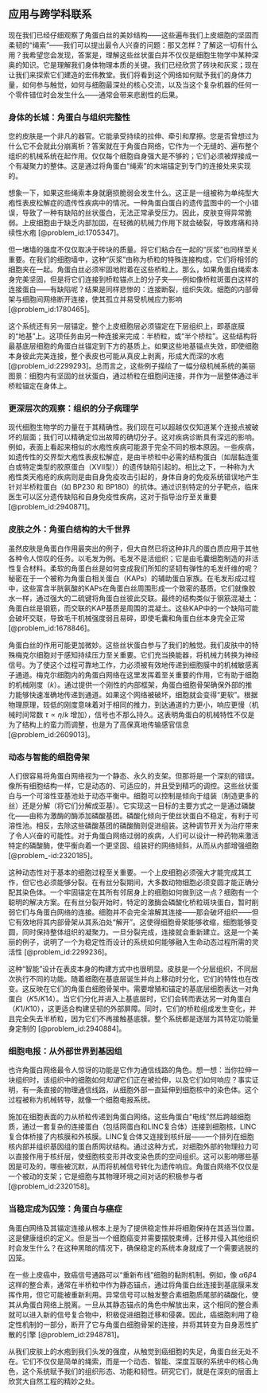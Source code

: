 ## 应用与跨学科联系

现在我们已经仔细观察了角蛋白丝的美妙结构——这些遍布我们上皮细胞的坚固而柔韧的“绳索”——我们可以提出最令人兴奋的问题：那又怎样？了解这一切有什么用？我希望您会发现，答案是，理解这些丝状蛋白并不仅仅是细胞生物学中某种深奥的知识。它是理解我们身体物理本质的关键。我们已经欣赏了砖块和灰浆；现在让我们来探索它们建造的宏伟教堂。我们将看到这个网络如何赋予我们的身体力量，如何参与触觉，如何与细胞最深处的核心交流，以及当这个复杂机器的任何一个零件错位时会发生什么——通常会带来悲剧性的后果。

### 身体的长城：角蛋白与组织完整性

您的皮肤是一个非凡的器官。它能承受持续的拉伸、牵引和摩擦。您是否曾想过为什么它不会就此分崩离析？答案就在于角蛋白网络，它作为一个无缝的、遍布整个组织的机械系统在起作用。仅仅每个细胞自身强大是不够的；它们必须被焊接成一个有凝聚力的整体。这是通过将角蛋白“绳索”的末端锚定到专门的连接处来实现的。

想象一下，如果这些绳索本身就磨损脆弱会发生什么。这正是一组被称为单纯型大疱性表皮松解症的遗传性疾病中的情况。一种角蛋白蛋白的遗传蓝图中的一个小错误，导致了一种有缺陷的丝状蛋白，无法正常承受压力。因此，皮肤变得异常脆弱。上皮细胞由于缺乏内部加固，在轻微的机械力作用下就会破裂，导致疼痛和持续性水疱 [@problem_id:1705347]。

但一堵墙的强度不仅仅取决于砖块的质量。将它们粘合在一起的“灰浆”也同样至关重要。在我们的细胞墙中，这种“灰浆”由称为桥粒的特殊连接构成，它们将相邻的细胞夹在一起。角蛋白丝必须牢固地附着在这些桥粒上。那么，如果角蛋白绳索本身完美坚固，但是将它们连接到桥粒锚点上的分子夹——例如像桥粒斑蛋白这样的连接蛋白——有缺陷呢？结果是同样悲惨的：连接断裂，组织失效。细胞的内部骨架与细胞间网络断开连接，使其孤立并易受机械应力影响 [@problem_id:1780465]。

这个系统还有另一层锚定。整个上皮细胞层必须锚定在下层组织上，即基底膜的“地基”上。这项任务由另一种连接来完成：半桥粒，或“半个桥粒”。这些结构将最基底层细胞的角蛋白丝锚定到下方的基质上。如果这些地基锚点失效，即使细胞本身彼此完美连接，整个表皮也可能从真皮上剥离，形成大而深的水疱 [@problem_id:2299293]。总而言之，这些例子描绘了一幅分级机械系统的美丽图景：细胞内有坚固的丝状蛋白，通过桥粒在细胞间连接，并作为一层整体通过半桥粒锚定在身体上。

### 更深层次的观察：组织的分子病理学

现代细胞生物学的力量在于其精确性。我们现在可以超越仅仅知道某个连接点被破坏的层面；我们可以精确定位出故障的确切分子。这对疾病诊断具有深远的影响。例如，表面上看起来相似的水疱性疾病可能源于完全不同的根本原因。一些疾病，如遗传性的交界型大疱性表皮松解症，是由半桥粒中必需的结构蛋白（如层黏连蛋白或特定类型的胶原蛋白（XVII型））的遗传缺陷引起的。相比之下，一种称为大疱性类天疱疮的疾病则是由自身免疫攻击引起的，身体自身的免疫系统错误地产生针对半桥粒蛋白（如 BP$230$ 和 BP$180$）的抗体。通过识别特定的分子靶点，临床医生可以区分遗传缺陷和自身免疫性疾病，这对于指导治疗至关重要 [@problem_id:2940871]。

### 皮肤之外：角蛋白结构的大千世界

虽然皮肤是角蛋白作用最突出的例子，但大自然已将这种非凡的蛋白质应用于其他各种令人惊叹的任务。以毛发为例。毛发不是活组织；它是由毛囊细胞制造的非活性复合材料。柔软的角蛋白丝是如何变成我们所知的坚韧有弹性的毛发纤维的呢？秘密在于一个被称为角蛋白相关蛋白（KAPs）的辅助蛋白家族。在毛发形成过程中，这些富含半胱氨酸的KAPs在角蛋白丝周围形成一个致密的基质。它们就像胶水一样，通过强大的二硫键将角蛋白丝彼此交联。最终的结构类似于钢筋混凝土：角蛋白丝是钢筋，而交联的KAP基质是周围的混凝土。这些KAP中的一个缺陷可能会破坏交联，导致毛干机械强度弱且易碎，即使毛囊和角蛋白丝本身完全正常 [@problem_id:1678846]。

角蛋白丝的作用可能更加微妙。这些丝状蛋白参与了我们的触觉。我们皮肤中的特殊梅克尔细胞对于感知持续压力至关重要。它们充当换能器，将机械力转换为神经信号。为了使这个过程可靠地工作，力必须被有效地传递到细胞膜中的机械敏感离子通道。梅克尔细胞内的角蛋白网络在这里发挥着至关重要的作用，它有助于细胞的机械刚度（$k$）。通过提供一个刚性的内部框架，角蛋白细胞骨架确保外部的推力能够快速准确地传递到通道。如果这个网络被破坏，细胞就会变得“更软”。根据物理原理，较低的刚度意味着对于相同的推力，到达通道的力更小，响应更慢（机械时间常数 $\tau \propto \eta / k$ 增加），信号也不那么持久。这表明角蛋白的机械特性不仅是为了结构上的蛮力而调整，也是为了高保真地传输感官信息 [@problem_id:2609013]。

### 动态与智能的细胞骨架

人们很容易将角蛋白网络视为一个静态、永久的支架。但那将是一个深刻的错误。像所有细胞结构一样，它是动态的、可适应的，并且受到精巧的调控。这些丝状蛋白与一个可溶性亚基池处于动态平衡中。细胞可以控制是倾向于组装（制造更多的丝）还是分解（将它们分解成亚基）。它实现这一目标的主要方式之一是通过磷酸化——由称为激酶的酶添加磷酸基团。磷酸化倾向于使丝状蛋白不稳定，有利于可溶性池。相反，去除这些磷酸基团的磷酸酶则促进组装。这种调节开关为治疗带来了令人兴奋的可能性。对于角蛋白网络过弱的疾病，人们可以设计一种药物来激活特定的磷酸酶，使平衡向着一个更坚固、组装好的网络倾斜，从而从内部增强细胞 [@problem_-id:2320185]。

这种动态性对于基本的细胞过程至关重要。一个上皮细胞必须强大才能完成其工作，但它也必须能够分裂。在有丝分裂期间，大多数动物细胞必须变圆才能正确分配其染色体。一个牢固锚定在其所有邻居身上的细胞如何做到这一点？细胞有一个聪明的解决方案。在有丝分裂开始时，特定的激酶会磷酸化桥粒斑块蛋白，暂时削弱它们与角蛋白网络的连接。细胞并不会完全溶解其连接——那会破坏组织——但它有效地将其内部骨架从其系泊处“解开”。这使得细胞骨架能够收缩，细胞能够变圆，同时保持整体组织的凝聚力。一旦分裂完成，连接就会重新建立。这是一个美丽的例子，说明了一个为稳定性而设计的系统如何能够融入生命动态过程所需的灵活性 [@problem_id:2299236]。

这种“智能”设计在表皮本身的构建方式中也很明显。皮肤是一个分层组织，不同层次执行不同的功能。随着细胞在基底层诞生并向上移动时分化，它们的特性也在改变。这反映在它们的角蛋白细胞骨架中。需要增殖和锚定的基底层细胞表达一对角蛋白（$K5/K14$）。当它们分化并进入上基底层时，它们会转而表达另一对角蛋白（$K1/K10$），这更适合构建坚韧的外部屏障。同时，它们的桥粒组成发生变化，并且完全失去半桥粒，因为它们不再接触基底膜。整个系统都是逐层为其特定功能量身定制的 [@problem_id:2940884]。

### 细胞电报：从外部世界到基因组

也许角蛋白网络最令人惊讶的功能是它作为通信线路的角色。想一想：当你拉伸一块组织时，该组织中的细胞如何*知道*它们正在被拉伸，以及它们如何响应？事实证明，有一条直接的物理通信线路，从细胞外部一直延伸到细胞核中的染色体。这个过程被称为机械转导，就像一个细胞电报系统。

施加在细胞表面的力从桥粒传递到角蛋白网络。这些角蛋白“电线”然后跨越细胞质，通过一套复杂的连接蛋白（包括网蛋白和LINC复合体）连接到细胞核，LINC复合体桥接了内核膜和外核膜。LINC复合体又连接到核纤层——一个排列在细胞核内部并组织基因组的蛋白质网状结构。通过这种方式，对细胞外部的物理拉力可以直接作用于核纤层，使细胞核变形并改变染色质的空间组织。这可以影响哪些基因是可及的，哪些被沉默，从而将机械信号转化为遗传响应。角蛋白网络不仅仅是一个被动的支架；它是细胞与其物理环境之间对话的积极参与者 [@problem_id:2320158]。

### 当稳定成为囚笼：角蛋白与癌症

角蛋白网络及其锚定连接从根本上是为了提供稳定性并将细胞保持在其适当位置。这是健康组织的定义。但是当一个细胞癌变并需要摆脱束缚，迁移并侵入其他组织时会发生什么？在这种黑暗的情况下，确保稳定的系统本身就成了一个需要逃脱的囚笼。

在一些上皮癌中，致癌信号通路可以“重新布线”细胞的黏附机制。例如，像 $\alpha6\beta4$ 这样的整合素，通常在半桥粒中作为静态锚点，通过将角蛋白丝连接到基底膜来发挥作用，但它可能被重新利用。异常信号可以触发整合素细胞质尾部的磷酸化，使其从角蛋白网络上脱离。一旦从其静态锚点的角色中解放出来，这个相同的整合素就可以进入新的信号复合物中，积极促进细胞迁移和侵袭。因此，癌细胞利用了稳定性机制的一部分，断开了它与角蛋白细胞骨架的连接，并将其转变为自身恶性扩散的引擎 [@problem_id:2948781]。

从我们皮肤上的水疱到我们头发的强度，从触觉到癌细胞的失足，角蛋白丝无处不在。它们不仅仅是简单的绳索，而是一个动态、智能、深度互联的系统中的核心角色，这个系统赋予我们的组织形态、功能和韧性。研究它们，就是在深刻的层面上欣赏大自然工程的精妙之处。